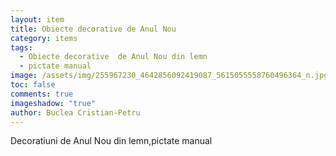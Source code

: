 ```yaml
---
layout: item
title: Obiecte decorative de Anul Nou
category: items
tags:
  - Obiecte decorative  de Anul Nou din lemn
  - pictate manual
image: /assets/img/255967230_4642856092419087_5615055558760496364_n.jpg
toc: false
comments: true
imageshadow: "true"
author: Buclea Cristian-Petru
---
```

Decoratiuni de Anul Nou din lemn,pictate manual